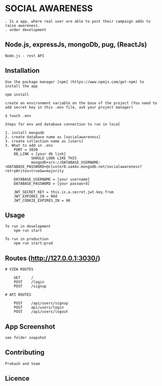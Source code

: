 # SOCIAL AWARENESS 
    . Is a app, where real user are able to post their campaign adds to raise awareness. 
    . under development 

## Node.js, expressJs, mongoDb, pug, (ReactJs) 
    Node.js - rest API 

## Installation
    Use the package manager [npm] (https://www.npmjs.com/get-npm) to install the app 
   
    npm install 
    
    create an environment variable on the base of the project (You need to add secret key in this .env file, ask your project manager)
    
    $ touch .env
    
    Steps for env and database connection to run in local 
    
    1. install mongodb 
    2. create database name as [socialawareness]
    3. create collection name as [users]
    3. What to add in .env 
        PORT = 3030
        DB_LINK = [your db link]
                SHOULD LOOK LIKE THIS
                mongodb+srv://DATABASE_USERNAME:<DATABASE_PASSWORD>@cluster0.ua44v.mongodb.net/socialawareness?retryWrites=true&w=majority
                
        DATABASE_USERNAME = [your username]
        DATABASE_PASSWORD = [your password]

        JWT_SECRET_KEY = this.is.a.secret.jwt.key.from
        JWT_EXPIRES_IN = 90d
        JWT_COOKIE_EXPIRES_IN = 90

    
## Usage 
    
    To run in development 
        npm run start

    To run in production 
        npm run start:prod

    
## Routes (http://127.0.0.1:3030/)
    # VIEW ROUTES
    
        GET     / 
        POST    /login
        POST    /signup
    
    # API ROUTES 
    
        POST    /api/users/signup
        POST    api/users/login
        POST    /api/users/logout

## App Screenshot 
    
    see folder snapshot 

## Contributing 
    Prakash and team

## Licence 

 
    
